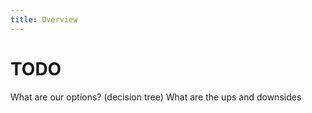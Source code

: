 ```yaml
---
title: Overview
---
```


# TODO

What are our options? (decision tree)
What are the ups and downsides 
